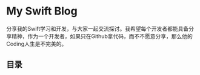 # My Swift Blog

分享我的Swift学习和开发，与大家一起交流探讨。我希望每个开发者都能具备分享精神，作为一个开发者，如果只在Github拿代码，而不不愿意分享，那么他的Coding人生是不完美的。

## 目录

